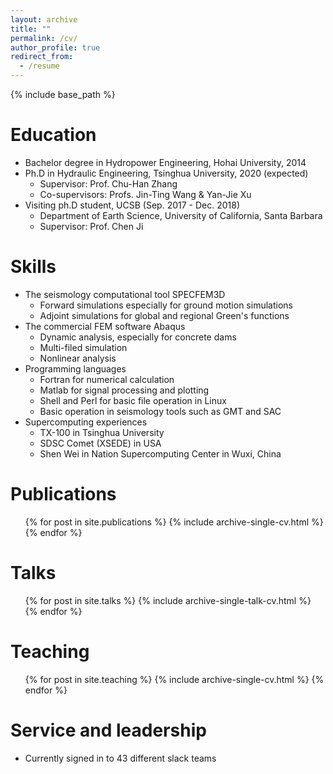 ```yaml
---
layout: archive
title: ""
permalink: /cv/
author_profile: true
redirect_from:
  - /resume
---
```


{% include base_path %}

Education
======
* Bachelor degree in Hydropower Engineering, Hohai University, 2014
* Ph.D in Hydraulic Engineering, Tsinghua University, 2020 (expected)
  * Supervisor: Prof. Chu-Han Zhang
  * Co-supervisors: Profs. Jin-Ting Wang & Yan-Jie Xu
* Visiting ph.D student, UCSB (Sep. 2017 - Dec. 2018)  
  * Department of Earth Science, University of California, Santa Barbara
  * Supervisor: Prof. Chen Ji
  
Skills
======
* The seismology computational tool SPECFEM3D
  * Forward simulations especially for ground motion simulations 
  * Adjoint simulations for global and regional Green's functions
* The commercial FEM software Abaqus
  * Dynamic analysis, especially for concrete dams
  * Multi-filed simulation
  * Nonlinear analysis
* Programming languages
  * Fortran for numerical calculation
  * Matlab for signal processing and plotting
  * Shell and Perl for basic file operation in Linux
  * Basic operation in seismology tools such as GMT and SAC
* Supercomputing experiences
  * TX-100 in Tsinghua University
  * SDSC Comet (XSEDE) in USA 
  * Shen Wei in Nation Supercomputing Center in Wuxi, China

Publications
======
  <ul>{% for post in site.publications %}
    {% include archive-single-cv.html %}
  {% endfor %}</ul>
  
Talks
======
  <ul>{% for post in site.talks %}
    {% include archive-single-talk-cv.html %}
  {% endfor %}</ul>
  
Teaching
======
  <ul>{% for post in site.teaching %}
    {% include archive-single-cv.html %}
  {% endfor %}</ul>
  
Service and leadership
======
* Currently signed in to 43 different slack teams
